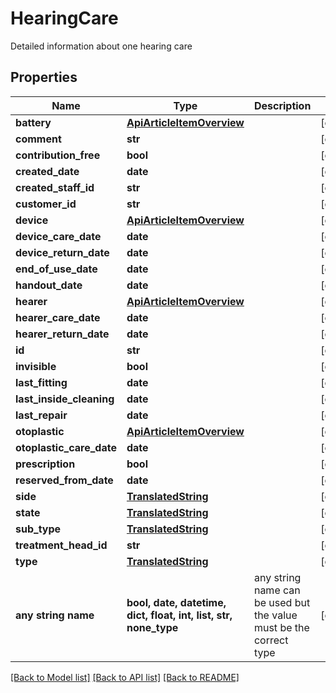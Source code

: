# HearingCare

Detailed information about one hearing care

## Properties
Name | Type | Description | Notes
------------ | ------------- | ------------- | -------------
**battery** | [**ApiArticleItemOverview**](ApiArticleItemOverview.md) |  | [optional] 
**comment** | **str** |  | [optional] 
**contribution_free** | **bool** |  | [optional] 
**created_date** | **date** |  | [optional] 
**created_staff_id** | **str** |  | [optional] 
**customer_id** | **str** |  | [optional] 
**device** | [**ApiArticleItemOverview**](ApiArticleItemOverview.md) |  | [optional] 
**device_care_date** | **date** |  | [optional] 
**device_return_date** | **date** |  | [optional] 
**end_of_use_date** | **date** |  | [optional] 
**handout_date** | **date** |  | [optional] 
**hearer** | [**ApiArticleItemOverview**](ApiArticleItemOverview.md) |  | [optional] 
**hearer_care_date** | **date** |  | [optional] 
**hearer_return_date** | **date** |  | [optional] 
**id** | **str** |  | [optional] 
**invisible** | **bool** |  | [optional] 
**last_fitting** | **date** |  | [optional] 
**last_inside_cleaning** | **date** |  | [optional] 
**last_repair** | **date** |  | [optional] 
**otoplastic** | [**ApiArticleItemOverview**](ApiArticleItemOverview.md) |  | [optional] 
**otoplastic_care_date** | **date** |  | [optional] 
**prescription** | **bool** |  | [optional] 
**reserved_from_date** | **date** |  | [optional] 
**side** | [**TranslatedString**](TranslatedString.md) |  | [optional] 
**state** | [**TranslatedString**](TranslatedString.md) |  | [optional] 
**sub_type** | [**TranslatedString**](TranslatedString.md) |  | [optional] 
**treatment_head_id** | **str** |  | [optional] 
**type** | [**TranslatedString**](TranslatedString.md) |  | [optional] 
**any string name** | **bool, date, datetime, dict, float, int, list, str, none_type** | any string name can be used but the value must be the correct type | [optional]

[[Back to Model list]](../README.md#documentation-for-models) [[Back to API list]](../README.md#documentation-for-api-endpoints) [[Back to README]](../README.md)


